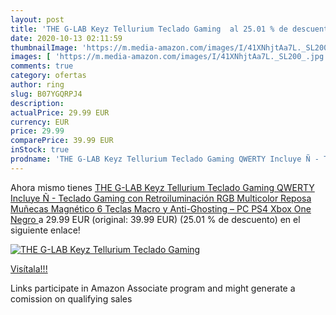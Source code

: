 ```yaml
---
layout: post
title: 'THE G-LAB Keyz Tellurium Teclado Gaming  al 25.01 % de descuento'
date: 2020-10-13 02:11:59
thumbnailImage: 'https://m.media-amazon.com/images/I/41XNhjtAa7L._SL200_.jpg'
images: [ 'https://m.media-amazon.com/images/I/41XNhjtAa7L._SL200_.jpg' ]
comments: true
category: ofertas
author: ring
slug: B07YGQRPJ4
description:
actualPrice: 29.99 EUR
currency: EUR
price: 29.99
comparePrice: 39.99 EUR
inStock: true
prodname: 'THE G-LAB Keyz Tellurium Teclado Gaming QWERTY Incluye Ñ - Teclado Gaming con Retroiluminación RGB Multicolor  Reposa Muñecas Magnético  6 Teclas Macro y Anti-Ghosting – PC  PS4  Xbox One  Negro '
---
```


Ahora mismo tienes [THE G-LAB Keyz Tellurium Teclado Gaming QWERTY Incluye Ñ - Teclado Gaming con Retroiluminación RGB Multicolor  Reposa Muñecas Magnético  6 Teclas Macro y Anti-Ghosting – PC  PS4  Xbox One  Negro ](https://www.amazon.es/dp/B07YGQRPJ4/?tag=tolees-21) a 29.99 EUR (original: 39.99 EUR) (25.01 %  de descuento) en el siguiente enlace!

[![THE G-LAB Keyz Tellurium Teclado Gaming ](https://m.media-amazon.com/images/I/41XNhjtAa7L._SL200_.jpg)](https://www.amazon.es/dp/B07YGQRPJ4/?tag=tolees-21)

[Visítala!!!](https://www.amazon.es/dp/B07YGQRPJ4/?tag=tolees-21)

Links participate in Amazon Associate program and might generate a comission on qualifying sales
